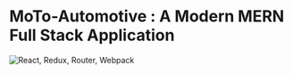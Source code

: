 # MoTo-Automotive : A Modern MERN Full Stack Application

![React, Redux, Router, Webpack](https://cloud.githubusercontent.com/assets/733074/25338311/193a1a40-28ff-11e7-8f22-9a5d9dac7b84.png)
